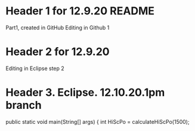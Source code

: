 # Header 1 for 12.9.20 README

Part1, created in GitHub
Editing in Github 1


# Header 2 for 12.9.20
Editing in Eclipse step 2

# Header 3. Eclipse. 12.10.20.1pm branch

public static void main(String[] args) {
	     int HiScPo = calculateHiScPo(1500);